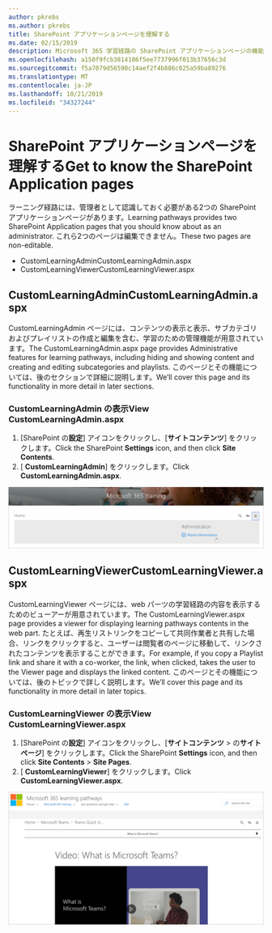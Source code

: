 ```yaml
---
author: pkrebs
ms.author: pkrebs
title: SharePoint アプリケーションページを理解する
ms.date: 02/15/2019
description: Microsoft 365 学習経路の SharePoint アプリケーションページの機能について説明します。
ms.openlocfilehash: a150f9fcb3814106f5ee7737996f013b37656c3d
ms.sourcegitcommit: f5a7079d56598c14aef2f4b886c025a59ba89276
ms.translationtype: MT
ms.contentlocale: ja-JP
ms.lasthandoff: 10/21/2019
ms.locfileid: "34327244"
---
```

# <a name="get-to-know-the-sharepoint-application-pages"></a><span data-ttu-id="850ae-103">SharePoint アプリケーションページを理解する</span><span class="sxs-lookup"><span data-stu-id="850ae-103">Get to know the SharePoint Application pages</span></span>

<span data-ttu-id="850ae-104">ラーニング経路には、管理者として認識しておく必要がある2つの SharePoint アプリケーションページがあります。</span><span class="sxs-lookup"><span data-stu-id="850ae-104">Learning pathways provides two SharePoint Application pages that you should know about as an administrator.</span></span> <span data-ttu-id="850ae-105">これら2つのページは編集できません。</span><span class="sxs-lookup"><span data-stu-id="850ae-105">These two pages are non-editable.</span></span> 

- <span data-ttu-id="850ae-106">CustomLearningAdmin</span><span class="sxs-lookup"><span data-stu-id="850ae-106">CustomLearningAdmin.aspx</span></span>
- <span data-ttu-id="850ae-107">CustomLearningViewer</span><span class="sxs-lookup"><span data-stu-id="850ae-107">CustomLearningViewer.aspx</span></span>

## <a name="customlearningadminaspx"></a><span data-ttu-id="850ae-108">CustomLearningAdmin</span><span class="sxs-lookup"><span data-stu-id="850ae-108">CustomLearningAdmin.aspx</span></span>

<span data-ttu-id="850ae-109">CustomLearningAdmin ページには、コンテンツの表示と表示、サブカテゴリおよびプレイリストの作成と編集を含む、学習のための管理機能が用意されています。</span><span class="sxs-lookup"><span data-stu-id="850ae-109">The CustomLearningAdmin.aspx page provides Administrative features for learning pathways, including hiding and showing content and creating and editing subcategories and playlists.</span></span> <span data-ttu-id="850ae-110">このページとその機能については、後のセクションで詳細に説明します。</span><span class="sxs-lookup"><span data-stu-id="850ae-110">We’ll cover this page and its functionality in more detail in later sections.</span></span>

### <a name="view-customlearningadminaspx"></a><span data-ttu-id="850ae-111">CustomLearningAdmin の表示</span><span class="sxs-lookup"><span data-stu-id="850ae-111">View CustomLearningAdmin.aspx</span></span>

1. <span data-ttu-id="850ae-112">[SharePoint の**設定**] アイコンをクリックし、[**サイトコンテンツ**] をクリックします。</span><span class="sxs-lookup"><span data-stu-id="850ae-112">Click the SharePoint **Settings** icon, and then click **Site Contents**.</span></span> 
2. <span data-ttu-id="850ae-113">[ **CustomLearningAdmin**] をクリックします。</span><span class="sxs-lookup"><span data-stu-id="850ae-113">Click **CustomLearningAdmin.aspx**.</span></span> 

![cg-adminapppage](media/cg-adminapppage.png)

## <a name="customlearningvieweraspx"></a><span data-ttu-id="850ae-115">CustomLearningViewer</span><span class="sxs-lookup"><span data-stu-id="850ae-115">CustomLearningViewer.aspx</span></span>
<span data-ttu-id="850ae-116">CustomLearningViewer ページには、web パーツの学習経路の内容を表示するためのビューアーが用意されています。</span><span class="sxs-lookup"><span data-stu-id="850ae-116">The CustomLearningViewer.aspx page provides a viewer for displaying learning pathways contents in the web part.</span></span> <span data-ttu-id="850ae-117">たとえば、再生リストリンクをコピーして共同作業者と共有した場合、リンクをクリックすると、ユーザーは閲覧者のページに移動して、リンクされたコンテンツを表示することができます。</span><span class="sxs-lookup"><span data-stu-id="850ae-117">For example, if you copy a Playlist link and share it with a co-worker, the link, when clicked, takes the user to the Viewer page and displays the linked content.</span></span> <span data-ttu-id="850ae-118">このページとその機能については、後のトピックで詳しく説明します。</span><span class="sxs-lookup"><span data-stu-id="850ae-118">We’ll cover this page and its functionality in more detail in later topics.</span></span>

### <a name="view-customlearningvieweraspx"></a><span data-ttu-id="850ae-119">CustomLearningViewer の表示</span><span class="sxs-lookup"><span data-stu-id="850ae-119">View CustomLearningViewer.aspx</span></span>

1. <span data-ttu-id="850ae-120">[SharePoint の**設定**] アイコンをクリックし、[**サイトコンテンツ** > の**サイトページ**] をクリックします。</span><span class="sxs-lookup"><span data-stu-id="850ae-120">Click the SharePoint **Settings** icon, and then click **Site Contents** > **Site Pages**.</span></span> 
2. <span data-ttu-id="850ae-121">[ **CustomLearningViewer**] をクリックします。</span><span class="sxs-lookup"><span data-stu-id="850ae-121">Click **CustomLearningViewer.aspx**.</span></span> 

![cg-viewerapppage](media/cg-viewerapppage.png)

